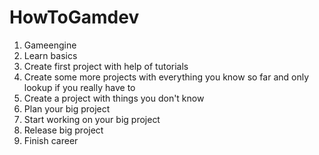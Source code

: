 # HowToGamdev
1. Gameengine
2. Learn basics
3. Create first project with help of tutorials
4. Create some more projects with everything you know so far and only lookup if you really have to
5. Create a project with things you don't know
6. Plan your big project
7. Start working on your big project
8. Release big project
9. Finish career
